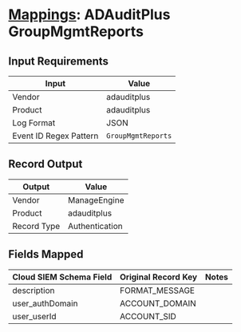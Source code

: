 # [Mappings](README.md): ADAuditPlus GroupMgmtReports

## Input Requirements

|Input|Value|
|-----|-----|
|Vendor|adauditplus|
|Product|adauditplus|
|Log Format|JSON|
|Event ID Regex Pattern|`GroupMgmtReports`|

## Record Output

|Output|Value|
|------|-----|
|Vendor|ManageEngine|
|Product|adauditplus|
|Record Type|Authentication|

## Fields Mapped

|Cloud SIEM Schema Field|Original Record Key|Notes|
|-----------------------|-------------------|-----|
|description|FORMAT_MESSAGE||
|user_authDomain|ACCOUNT_DOMAIN||
|user_userId|ACCOUNT_SID||

